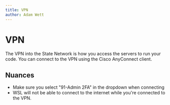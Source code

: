 ```yaml
---
title: VPN
author: Adam Wett
---
```


# VPN
The VPN into the State Network is how you access the servers to run your code. You can connect to the VPN using the Cisco AnyConnect client.

## Nuances
- Make sure you select "91-Admin 2FA" in the dropdown when connecting
- WSL will not be able to connect to the internet while you're connected to the VPN.
